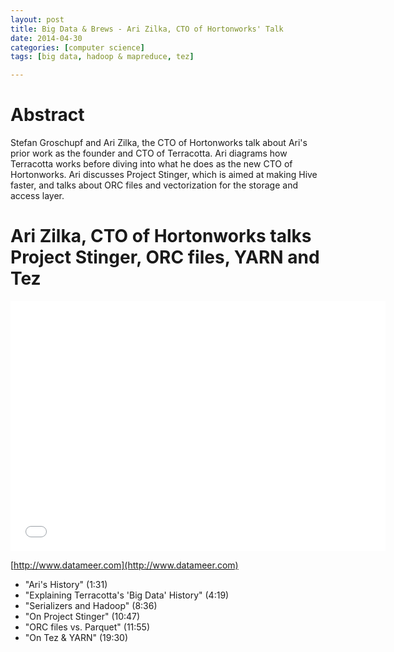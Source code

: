 ```yaml
---
layout: post
title: Big Data & Brews - Ari Zilka, CTO of Hortonworks' Talk
date: 2014-04-30
categories: [computer science]
tags: [big data, hadoop & mapreduce, tez]

---
```


# Abstract

Stefan Groschupf and Ari Zilka, the CTO of Hortonworks talk about Ari's prior work as the founder and CTO of Terracotta. Ari diagrams how Terracotta works before diving into what he does as the new CTO of Hortonworks. Ari discusses Project Stinger, which is aimed at making Hive faster, and talks about ORC files and vectorization for the storage and access layer.

# Ari Zilka, CTO of Hortonworks talks Project Stinger, ORC files, YARN and Tez

<iframe width="600" height="400" src="//www.youtube.com/embed/82k873T_51A" frameborder="0" allowfullscreen></iframe>

[http://www.datameer.com](http://www.datameer.com)

* "Ari's History" (1:31)
* "Explaining Terracotta's 'Big Data' History" (4:19)
* "Serializers and Hadoop" (8:36)
* "On Project Stinger" (10:47)
* "ORC files vs. Parquet" (11:55)
* "On Tez & YARN" (19:30)

